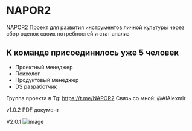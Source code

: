 # NAPOR2
NAPOR2 Проект для развития инструментов личной культуры через сбор оценок своих потребностей и стат анализ 

## К команде присоединилось уже 5 человек
- Проектный менеджер
- Психолог
- Продуктовый менеджер
- DS разработчик

Группа проекта в Tg:
https://t.me/NAPOR2
Связь со мной: @AIAlexmir

v1.0.2
PDF документ

V2.0.1
![image](https://github.com/MiroAlexAI/NAPOR2/assets/126348122/0d56cca6-43de-4783-9350-00e2872953b2)
